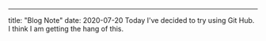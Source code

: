 ---
title: "Blog Note"
date: 2020-07-20
Today I've decided to try using Git Hub. I think I am getting the hang of this. 
